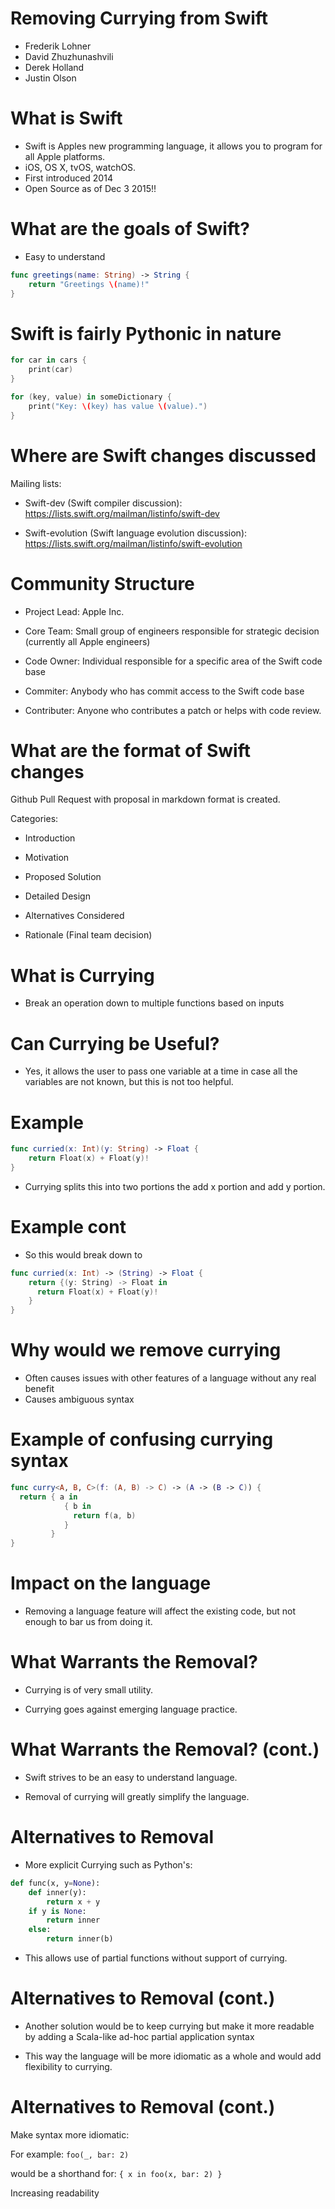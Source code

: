 # Removing Currying from Swift

* Frederik Lohner
* David Zhuzhunashvili
* Derek Holland
* Justin Olson

# What is Swift

* Swift is Apples new programming language, it allows you to program for all Apple platforms.
* iOS, OS X, tvOS, watchOS.
* First introduced 2014
* Open Source as of Dec 3 2015!!

# What are the goals of Swift?

* Easy to understand

```swift
func greetings(name: String) -> String {
    return "Greetings \(name)!"
}
```	

# Swift is fairly Pythonic in nature

```swift
for car in cars {
    print(car)
}

for (key, value) in someDictionary {
	print("Key: \(key) has value \(value).")
}
```	

# Where are Swift changes discussed

Mailing lists:

* Swift-dev (Swift compiler discussion): https://lists.swift.org/mailman/listinfo/swift-dev

* Swift-evolution (Swift language evolution discussion): https://lists.swift.org/mailman/listinfo/swift-evolution
 
# Community Structure

* Project Lead: Apple Inc.

* Core Team: Small group of engineers responsible for strategic decision (currently all Apple engineers)

* Code Owner: Individual responsible for a specific area of the Swift code base

* Commiter: Anybody who has commit access to the Swift code base

* Contributer: Anyone who contributes a patch or helps with code review.

# What are the format of Swift changes

Github Pull Request with proposal in markdown format is created.

Categories:

- Introduction

- Motivation

- Proposed Solution

- Detailed Design

- Alternatives Considered

- Rationale (Final team decision)


# What is Currying

* Break an operation down to multiple functions based on inputs

# Can Currying be Useful?

* Yes, it allows the user to pass one variable at a time in case all the variables are not known, but this is not too helpful.


# Example
```swift
func curried(x: Int)(y: String) -> Float {
	return Float(x) + Float(y)!
}
```

* Currying splits this into two portions the add x portion and add y portion.

# Example cont

* So this would break down to

```swift
func curried(x: Int) -> (String) -> Float {
    return {(y: String) -> Float in
      return Float(x) + Float(y)!
    }
}
```

# Why would we remove currying

* Often causes issues with other features of a language without any real benefit
* Causes ambiguous syntax

# Example of confusing currying syntax

```swift
func curry<A, B, C>(f: (A, B) -> C) -> (A -> (B -> C)) {
  return { a in
            { b in
              return f(a, b)
            }
         }
}
```

# Impact on the language

* Removing a language feature will affect the existing code, but not enough to bar us from doing it.

# What Warrants the Removal?

* Currying is of very small utility.

* Currying goes against emerging language practice.

# What Warrants the Removal? (cont.)

* Swift strives to be an easy to understand language.

* Removal of currying will greatly simplify the language.

# Alternatives to Removal

* More explicit Currying such as Python's:

```python
def func(x, y=None):
    def inner(y):
        return x + y
    if y is None:
        return inner
    else:
        return inner(b)
```
* This allows use of partial functions without support of currying.

# Alternatives to Removal (cont.)

* Another solution would be to keep currying but make it more readable by adding a Scala-like ad-hoc partial application syntax

* This way the language will be more idiomatic as a whole and would add flexibility to currying.

# Alternatives to Removal (cont.)

Make syntax more idiomatic:

For example:
	```
	foo(_, bar: 2)
	```

would be a shorthand for:
	```
	{ x in foo(x, bar: 2) }
	```	

Increasing readability


